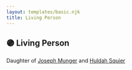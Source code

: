 ```yaml
---
layout: templates/basic.njk
title: Living Person
---
```

## 🟣 Living Person

Daughter of [Joseph Munger](/people/4/48832802) and [Huldah Squier](/people/4/40449307)

